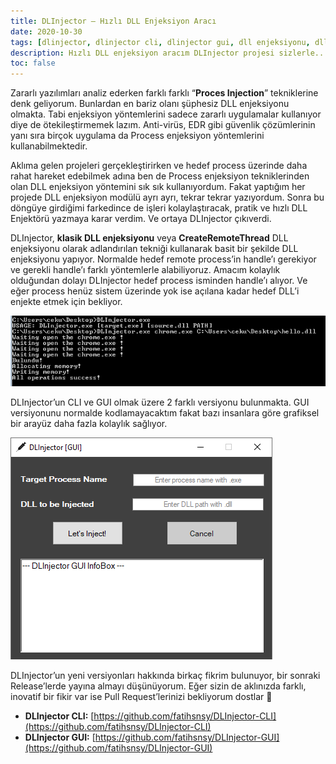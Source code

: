```yaml
---
title: DLInjector – Hızlı DLL Enjeksiyon Aracı
date: 2020-10-30
tags: [dlinjector, dlinjector cli, dlinjector gui, dll enjeksiyonu, dll injection, dll injection tools, process injection tool]
description: Hızlı DLL enjeksiyon aracım DLInjector projesi sizlerle...
toc: false
---
```


Zararlı yazılımları analiz ederken farklı farklı “**Proces Injection**” tekniklerine denk geliyorum. Bunlardan en bariz olanı şüphesiz DLL enjeksiyonu olmakta. Tabi enjeksiyon yöntemlerini sadece zararlı uygulamalar kullanıyor diye de ötekileştirmemek lazım. Anti-virüs, EDR gibi güvenlik çözümlerinin yanı sıra birçok uygulama da Process enjeksiyon yöntemlerini kullanabilmektedir.

Aklıma gelen projeleri gerçekleştirirken ve hedef process üzerinde daha rahat hareket edebilmek adına ben de Process enjeksiyon tekniklerinden olan DLL enjeksiyon yöntemini sık sık kullanıyordum. Fakat yaptığım her projede DLL enjeksiyon modülü ayrı ayrı, tekrar tekrar yazıyordum. Sonra bu döngüye girdiğimi farkedince de işleri kolaylaştıracak, pratik ve hızlı DLL Enjektörü yazmaya karar verdim. Ve ortaya DLInjector çıkıverdi.

DLInjector, **klasik DLL enjeksiyonu** veya **CreateRemoteThread**  DLL enjeksiyonu olarak adlandırılan tekniği kullanarak basit bir şekilde DLL enjeksiyonu yapıyor. Normalde hedef remote process’in handle’ı gerekiyor ve gerekli handle’ı farklı yöntemlerle alabiliyoruz. Amacım kolaylık olduğundan dolayı DLInjector hedef process isminden handle’ı alıyor. Ve eğer process henüz sistem üzerinde yok ise açılana kadar hedef DLL’i enjekte etmek için bekliyor.

![DLInjector CLI](img/dlinjector-cli.png)

DLInjector’un CLI ve GUI olmak üzere 2 farklı versiyonu bulunmakta. GUI versiyonunu normalde kodlamayacaktım fakat bazı insanlara göre grafiksel bir arayüz daha fazla kolaylık sağlıyor.


![DLInjector GUI](img/dlinjector-gui.png)

DLInjector’un yeni versiyonları hakkında birkaç fikrim bulunuyor, bir sonraki Release’lerde yayına almayı düşünüyorum. Eğer sizin de aklınızda farklı, inovatif bir fikir var ise Pull Request’lerinizi bekliyorum dostlar 🙂

- **DLInjector CLI:** [https://github.com/fatihsnsy/DLInjector-CLI](https://github.com/fatihsnsy/DLInjector-CLI)
- **DLInjector GUI:** [https://github.com/fatihsnsy/DLInjector-GUI](https://github.com/fatihsnsy/DLInjector-GUI)